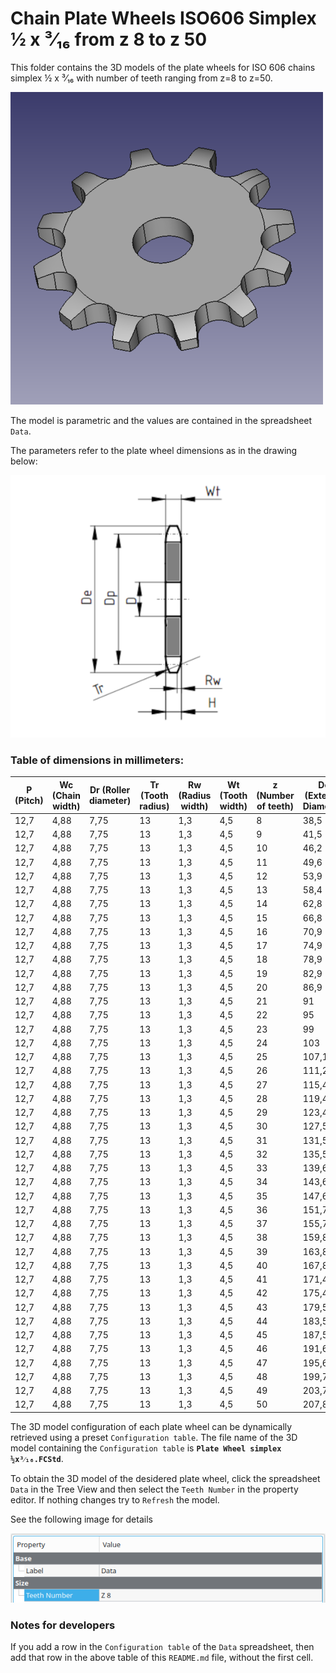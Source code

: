 # Chain Plate Wheels ISO606 Simplex ½ x ³⁄₁₆ from z 8 to z 50

This folder contains the 3D models of the plate wheels for ISO 606 chains simplex ½ x ³⁄₁₆ with number of teeth ranging from z=8 to z=50.

![Image](../images/simplex_screenshot.png "Plate Wheel Simplex")

The model is parametric and the values are contained in the spreadsheet `Data`.

The parameters refer to the plate wheel dimensions as in the drawing below:

![Drawing](../images/simplex_drawing.png "Drawing")

### Table of dimensions in millimeters:

P (Pitch)|Wc (Chain width)|Dr (Roller diameter)|Tr (Tooth radius)|Rw (Radius width)|Wt (Tooth width)|z (Number of teeth)|De (External Diameter)|Dp (Pitch diameter)|D (Hole diameter)|H (Total height)
---|---|---|---|---|---|---|---|---|---|---
12,7|4,88|7,75|13|1,3|4,5|8|38,5|33,18|8|4,5
12,7|4,88|7,75|13|1,3|4,5|9|41,5|37,13|8|4,5
12,7|4,88|7,75|13|1,3|4,5|10|46,2|41,1|8|4,5
12,7|4,88|7,75|13|1,3|4,5|11|49,6|45,07|8|4,5
12,7|4,88|7,75|13|1,3|4,5|12|53,9|49,07|8|4,5
12,7|4,88|7,75|13|1,3|4,5|13|58,4|53,06|8|4,5
12,7|4,88|7,75|13|1,3|4,5|14|62,8|57,07|8|4,5
12,7|4,88|7,75|13|1,3|4,5|15|66,8|61,09|8|4,5
12,7|4,88|7,75|13|1,3|4,5|16|70,9|65,1|8|4,5
12,7|4,88|7,75|13|1,3|4,5|17|74,9|69,11|8|4,5
12,7|4,88|7,75|13|1,3|4,5|18|78,9|73,14|8|4,5
12,7|4,88|7,75|13|1,3|4,5|19|82,9|77,16|8|4,5
12,7|4,88|7,75|13|1,3|4,5|20|86,9|81,19|8|4,5
12,7|4,88|7,75|13|1,3|4,5|21|91|85,22|8|4,5
12,7|4,88|7,75|13|1,3|4,5|22|95|89,24|10|4,5
12,7|4,88|7,75|13|1,3|4,5|23|99|93,27|10|4,5
12,7|4,88|7,75|13|1,3|4,5|24|103|97,29|10|4,5
12,7|4,88|7,75|13|1,3|4,5|25|107,1|101,33|10|4,5
12,7|4,88|7,75|13|1,3|4,5|26|111,2|105,36|12|4,5
12,7|4,88|7,75|13|1,3|4,5|27|115,4|109,4|12|4,5
12,7|4,88|7,75|13|1,3|4,5|28|119,4|113,42|12|4,5
12,7|4,88|7,75|13|1,3|4,5|29|123,4|117,46|12|4,5
12,7|4,88|7,75|13|1,3|4,5|30|127,5|121,5|12|4,5
12,7|4,88|7,75|13|1,3|4,5|31|131,5|125,54|12|4,5
12,7|4,88|7,75|13|1,3|4,5|32|135,5|159,56|12|4,5
12,7|4,88|7,75|13|1,3|4,5|33|139,6|133,6|12|4,5
12,7|4,88|7,75|13|1,3|4,5|34|143,6|137,64|12|4,5
12,7|4,88|7,75|13|1,3|4,5|35|147,6|141,68|12|4,5
12,7|4,88|7,75|13|1,3|4,5|36|151,7|145,72|16|4,5
12,7|4,88|7,75|13|1,3|4,5|37|155,7|149,76|16|4,5
12,7|4,88|7,75|13|1,3|4,5|38|159,8|153,8|16|4,5
12,7|4,88|7,75|13|1,3|4,5|39|163,8|157,83|16|4,5
12,7|4,88|7,75|13|1,3|4,5|40|167,8|161,87|16|4,5
12,7|4,88|7,75|13|1,3|4,5|41|171,4|165,91|16|4,5
12,7|4,88|7,75|13|1,3|4,5|42|175,4|169,95|16|4,5
12,7|4,88|7,75|13|1,3|4,5|43|179,5|173,99|16|4,5
12,7|4,88|7,75|13|1,3|4,5|44|183,5|178,03|16|4,5
12,7|4,88|7,75|13|1,3|4,5|45|187,5|182,07|16|4,5
12,7|4,88|7,75|13|1,3|4,5|46|191,6|186,1|20|4,5
12,7|4,88|7,75|13|1,3|4,5|47|195,6|190,14|20|4,5
12,7|4,88|7,75|13|1,3|4,5|48|199,7|194,18|20|4,5
12,7|4,88|7,75|13|1,3|4,5|49|203,7|198,22|20|4,5
12,7|4,88|7,75|13|1,3|4,5|50|207,8|202,26|20|4,5

The 3D model configuration of each plate wheel can be dynamically retrieved using a preset `Configuration table`.
The file name of the 3D model containing the `Configuration table` is **`Plate Wheel simplex ½x³⁄₁₆.FCStd`**.

To obtain the 3D model of the desidered plate wheel, click the spreadsheet `Data` in the Tree View and then select the `Teeth Number` in the property editor. If nothing changes try to `Refresh` the model.

See the following image for details

![Drawing](../images/configuration.png "Configuration")

### Notes for developers
If you add a row in the `Configuration table` of the `Data` spreadsheet, then add that row in the above table of this `README.md` file, without the first cell.
